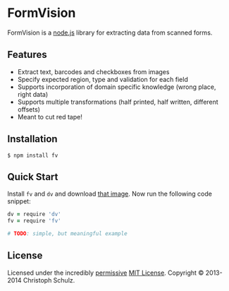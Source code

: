 # FormVision

FormVision is a [node.js](http://nodejs.org) library for extracting data from scanned forms.

## Features

- Extract text, barcodes and checkboxes from images
- Specify expected region, type and validation for each field
- Supports incorporation of domain specific knowledge (wrong place, right data)
- Supports multiple transformations (half printed, half written, different offsets)
- Meant to cut red tape!

## Installation

    $ npm install fv

## Quick Start

Install `fv` and `dv` and download [that image](https://github.com/creatale/node-fv/blob/master/test/data/m10-printed.png). Now run the following code snippet:

```coffee
dv = require 'dv'
fv = require 'fv'

# TODO: simple, but meaningful example
```

## License

Licensed under the incredibly [permissive](http://en.wikipedia.org/wiki/Permissive_free_software_licence) [MIT License](http://creativecommons.org/licenses/MIT/). Copyright &copy; 2013-2014 Christoph Schulz.
